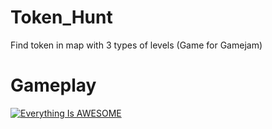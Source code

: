 # Token_Hunt
Find token in map with 3 types of levels (Game for Gamejam)

# Gameplay
[![Everything Is AWESOME](https://zupimages.net/up/21/17/3my0.png)](https://youtu.be/1u08RcZVqWA "Everything Is AWESOME")
